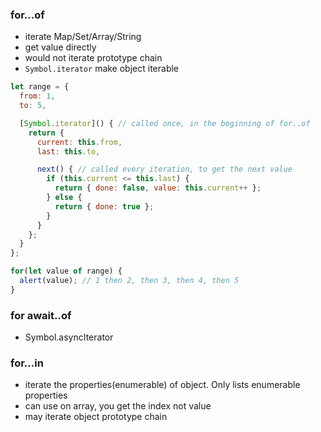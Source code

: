 ### for...of
- iterate Map/Set/Array/String
- get value directly
- would not iterate prototype chain
- `Symbol.iterator` make object iterable
```js
let range = {
  from: 1,
  to: 5,

  [Symbol.iterator]() { // called once, in the beginning of for..of
    return {
      current: this.from,
      last: this.to,

      next() { // called every iteration, to get the next value
        if (this.current <= this.last) {
          return { done: false, value: this.current++ };
        } else {
          return { done: true };
        }
      }
    };
  }
};

for(let value of range) {
  alert(value); // 1 then 2, then 3, then 4, then 5
}
```

### for await..of
- Symbol.asyncIterator

### for...in
- iterate the properties(enumerable) of object. Only lists enumerable properties
- can use on array, you get the index not value
- may iterate object prototype chain